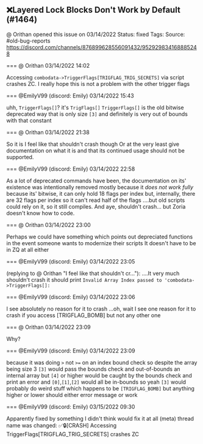 ## ❌Layered Lock Blocks Don't Work by Default (#1464)
@ Orithan opened this issue on 03/14/2022
Status: fixed
Tags: 
Source: #old-bug-reports https://discord.com/channels/876899628556091432/952929834168885248


=== @ Orithan 03/14/2022 14:02

Accessing ``combodata->TriggerFlags[TRIGFLAG_TRIG_SECRETS]``  via script crashes ZC.
I really hope this is not a problem with the other trigger flags

=== @EmilyV99 (discord: Emily) 03/14/2022 15:43

uhh, `TriggerFlags[]`?
it's `TrigFlags[]`
`TriggerFlags[]` is the old bitwise deprecated way that is only size `[3]` and definitely is very out of bounds with that constant

=== @ Orithan 03/14/2022 21:38

So it is
I feel like that shouldn't crash though
Or at the very least give documentation on what it is and that its continued usage should not be supported.

=== @EmilyV99 (discord: Emily) 03/14/2022 22:58

As a lot of deprecated commands have been, the documentation on its' existence was intentionally removed
mostly because it *does not work fully*
because its' bitwise, it can only hold 18 flags per index
but, internally, there are 32 flags per index
so it can't read half of the flags
....but old scripts could rely on it, so it still compiles.
And aye, shouldn't crash... but Zoria doesn't know how to code.

=== @ Orithan 03/14/2022 23:00

Perhaps we could have something which points out depreciated functions in the event someone wants to modernize their scripts
It doesn't have to be in ZQ at all either

=== @EmilyV99 (discord: Emily) 03/14/2022 23:05

(replying to @ Orithan "I feel like that shouldn't cr…"): ....It very much shouldn't crash
it should print `Invalid Array Index passed to 'combodata->TriggerFlags[]: `

=== @EmilyV99 (discord: Emily) 03/14/2022 23:06

I see absolutely no reason for it to crash
...oh, wait
I see one reason for it to crash
if you access [TRIGFLAG_BOMB]
but not any other one

=== @ Orithan 03/14/2022 23:09

Why?

=== @EmilyV99 (discord: Emily) 03/14/2022 23:09

because it was doing `>` not `>=` on an index bound check
so despite the array being size 3
`[3]` would pass the bounds check
and out-of-bounds an internal array
but `[4]` or higher would be caught by the bounds check and print an error
and `[0]`,`[1]`,`[2]` would all be in-bounds
so yeah
`[3]` would probably do weird stuff
which happens to be `[TRIGFLAG_BOMB]`
but anything higher or lower should either error message or work

=== @EmilyV99 (discord: Emily) 03/15/2022 09:30

Apparently fixed by something I didn't think would fix it at all
(meta) thread name was changed: ✅🔒[CRASH] Accessing TriggerFlags[TRIGFLAG_TRIG_SECRETS] crashes ZC
